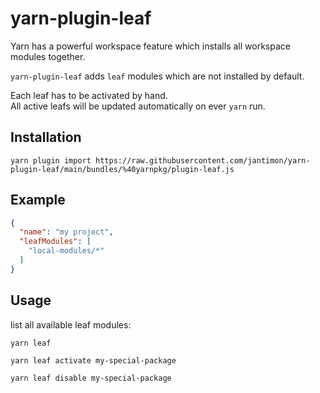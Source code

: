 # yarn-plugin-leaf

Yarn has a powerful workspace feature which installs all workspace modules together.

`yarn-plugin-leaf` adds `leaf` modules which are not installed by default.

Each leaf has to be activated by hand.  
All active leafs will be updated automatically on ever `yarn` run.

## Installation

```shell
yarn plugin import https://raw.githubusercontent.com/jantimon/yarn-plugin-leaf/main/bundles/%40yarnpkg/plugin-leaf.js
```

## Example

```json
{
  "name": "my project",
  "leafModules": [
    "local-modules/*"
  ]
}
```

## Usage

list all available leaf modules:

```
yarn leaf
```

```
yarn leaf activate my-special-package
```

```
yarn leaf disable my-special-package
```